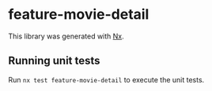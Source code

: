 # feature-movie-detail

This library was generated with [Nx](https://nx.dev).

## Running unit tests

Run `nx test feature-movie-detail` to execute the unit tests.
